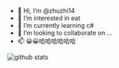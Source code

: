 - 👋 Hi, I’m @zhuzhi14
- 👀 I’m interested in eat
- 🌱 I’m currently learning c#
- 💞️ I’m looking to collaborate on ...
- 📫 😀😀哈哈哈哈哈哈

![github stats](https://github-readme-stats.vercel.app/api?username=zhuzhi14&show_icons=true)
<!--START_SECTION:waka-->
<!--END_SECTION:waka-->
<!---
zhuzhi14/zhuzhi14 is a ✨ special ✨ repository because its `README.md` (this file) appears on your GitHub profile.
You can click the Preview link to take a look at your changes.
--->
